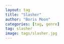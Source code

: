 ```yaml
---
layout: tag
title: "Slasher"
author: "Boris Moon"
categories: [tag, genre]
tag: slasher
image: tags/slasher.jpg
---
```

